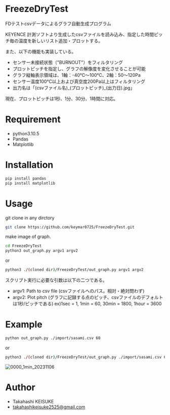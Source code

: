 # FreezeDryTest
FDテストcsvデータによるグラフ自動生成プログラム

KEYENCE 計測ソフトより生成したcsvファイルを読み込み、指定した時間ピッチ毎の温度を新しいリスト追加・プロットする。

また、以下の機能も実装している。
* センサー未接続状態（"BURNOUT"）をフィルタリング
* プロットピッチを指定し、グラフの解像度を変化させることが可能
* グラフ縦軸表示領域は、1軸：-40℃～100℃、2軸：50～120Pa
* センサー温度100℃以上および真空度200Pa以上はフィルタリング
* 出力名は「(csvファイル名)\_(プロットピッチ)\_(出力日).jpg」

現在、プロットピッチは1秒、1分、30分、1時間に対応。

# Requirement

* python3.10.5
* Pandas
* Matplotlib

# Installation

```bash
pip install pandas
pip install matplotlib
```

# Usage

git clone in any dirctory

```bash
git clone https://github.com/keymar0725/FreezeDryTest.git
```


make image of graph.

```bash
cd FreezeDryTest
python3 out_graph.py argv1 argv2
```

or

```bash
python3 ./(cloned dir)/FreezeDryTest/out_graph.py argv1 argv2
```
スクリプト実行に必要な引数は以下の二つである。
* argv1: Path to csv file (csvファイルへのパス。相対・絶対問わず)
* argv2: Plot pitch (グラフに記録する点のピッチ、csvファイルのデフォルトは1秒/ピッチである)
    ex)1sec = 1, 1min = 60, 30min = 1800, 1hour = 3600

# Example

```bash
python out_graph.py ./import/sasami.csv 60
```

or

```bash
python3 ./(cloned dir)/FreezeDryTest/out_graph.py ./import/sasami.csv 60
```

![0000_1min_20231106](https://github.com/keymar0725/FreezeDryTest/assets/47661559/40cfcc84-b949-44ac-a989-6001982e6386)

# Author

* Takahashi KEISUKE
* takahashikeisuke2525@gmail.com